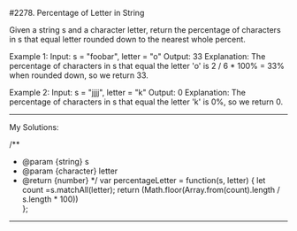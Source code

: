 #2278. Percentage of Letter in String

Given a string s and a character letter, return the percentage of characters in s that equal letter rounded down to the nearest whole percent.

Example 1:
Input: s = "foobar", letter = "o"
Output: 33
Explanation:
The percentage of characters in s that equal the letter 'o' is 2 / 6 * 100% = 33% when rounded down, so we return 33.

Example 2:
Input: s = "jjjj", letter = "k"
Output: 0
Explanation:
The percentage of characters in s that equal the letter 'k' is 0%, so we return 0.

---------------------------------------------------------------------------------------------------------------
My Solutions:

/**
 * @param {string} s
 * @param {character} letter
 * @return {number}
 */
var percentageLetter = function(s, letter) {
    let count =s.matchAll(letter);
    return (Math.floor(Array.from(count).length / s.length * 100))  
};

---------------------------------------------------------------------------------------------------------------
